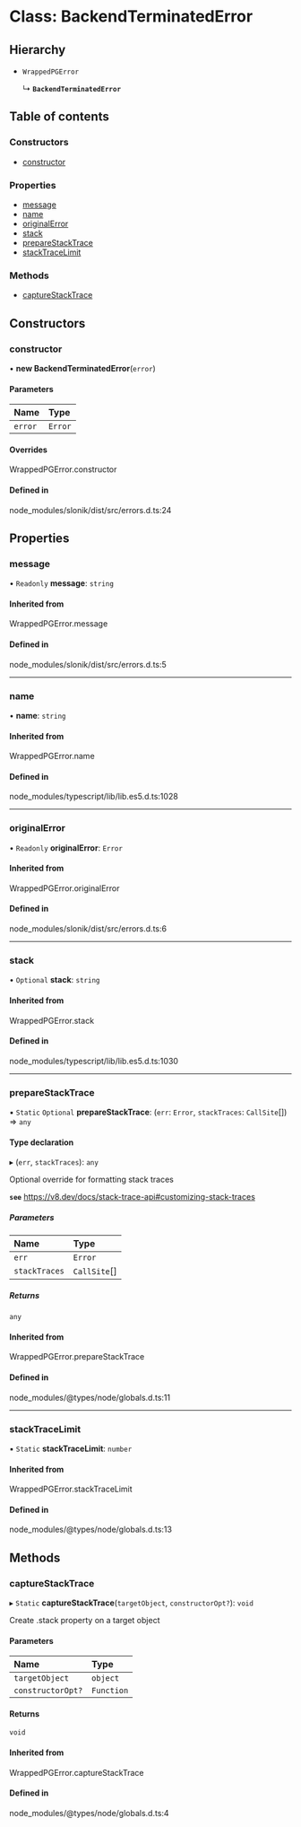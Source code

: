 # Class: BackendTerminatedError

## Hierarchy

- `WrappedPGError`

  ↳ **`BackendTerminatedError`**

## Table of contents

### Constructors

- [constructor](BackendTerminatedError.md#constructor)

### Properties

- [message](BackendTerminatedError.md#message)
- [name](BackendTerminatedError.md#name)
- [originalError](BackendTerminatedError.md#originalerror)
- [stack](BackendTerminatedError.md#stack)
- [prepareStackTrace](BackendTerminatedError.md#preparestacktrace)
- [stackTraceLimit](BackendTerminatedError.md#stacktracelimit)

### Methods

- [captureStackTrace](BackendTerminatedError.md#capturestacktrace)

## Constructors

### <a id="constructor" name="constructor"></a> constructor

• **new BackendTerminatedError**(`error`)

#### Parameters

| Name | Type |
| :------ | :------ |
| `error` | `Error` |

#### Overrides

WrappedPGError.constructor

#### Defined in

node_modules/slonik/dist/src/errors.d.ts:24

## Properties

### <a id="message" name="message"></a> message

• `Readonly` **message**: `string`

#### Inherited from

WrappedPGError.message

#### Defined in

node_modules/slonik/dist/src/errors.d.ts:5

___

### <a id="name" name="name"></a> name

• **name**: `string`

#### Inherited from

WrappedPGError.name

#### Defined in

node_modules/typescript/lib/lib.es5.d.ts:1028

___

### <a id="originalerror" name="originalerror"></a> originalError

• `Readonly` **originalError**: `Error`

#### Inherited from

WrappedPGError.originalError

#### Defined in

node_modules/slonik/dist/src/errors.d.ts:6

___

### <a id="stack" name="stack"></a> stack

• `Optional` **stack**: `string`

#### Inherited from

WrappedPGError.stack

#### Defined in

node_modules/typescript/lib/lib.es5.d.ts:1030

___

### <a id="preparestacktrace" name="preparestacktrace"></a> prepareStackTrace

▪ `Static` `Optional` **prepareStackTrace**: (`err`: `Error`, `stackTraces`: `CallSite`[]) => `any`

#### Type declaration

▸ (`err`, `stackTraces`): `any`

Optional override for formatting stack traces

**`see`** https://v8.dev/docs/stack-trace-api#customizing-stack-traces

##### Parameters

| Name | Type |
| :------ | :------ |
| `err` | `Error` |
| `stackTraces` | `CallSite`[] |

##### Returns

`any`

#### Inherited from

WrappedPGError.prepareStackTrace

#### Defined in

node_modules/@types/node/globals.d.ts:11

___

### <a id="stacktracelimit" name="stacktracelimit"></a> stackTraceLimit

▪ `Static` **stackTraceLimit**: `number`

#### Inherited from

WrappedPGError.stackTraceLimit

#### Defined in

node_modules/@types/node/globals.d.ts:13

## Methods

### <a id="capturestacktrace" name="capturestacktrace"></a> captureStackTrace

▸ `Static` **captureStackTrace**(`targetObject`, `constructorOpt?`): `void`

Create .stack property on a target object

#### Parameters

| Name | Type |
| :------ | :------ |
| `targetObject` | `object` |
| `constructorOpt?` | `Function` |

#### Returns

`void`

#### Inherited from

WrappedPGError.captureStackTrace

#### Defined in

node_modules/@types/node/globals.d.ts:4
